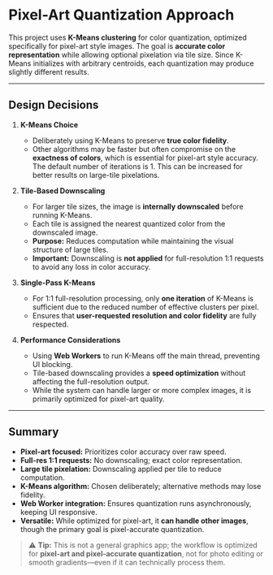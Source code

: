 # Pixel-Art Quantization Approach

This project uses **K-Means clustering** for color quantization, optimized specifically for pixel-art style images. The goal is **accurate color representation** while allowing optional pixelation via tile size.
Since K-Means initializes with arbitrary centroids, each quantization may produce slightly different results.

---

## Design Decisions

1. **K-Means Choice**
   - Deliberately using K-Means to preserve **true color fidelity**.
   - Other algorithms may be faster but often compromise on the **exactness of colors**, which is essential for pixel-art style accuracy.
   The default number of iterations is 1. This can be increased for better results on large-tile pixelations.

2. **Tile-Based Downscaling**
   - For larger tile sizes, the image is **internally downscaled** before running K-Means.
   - Each tile is assigned the nearest quantized color from the downscaled image.
   - **Purpose:** Reduces computation while maintaining the visual structure of large tiles.
   - **Important:** Downscaling is **not applied** for full-resolution 1:1 requests to avoid any loss in color accuracy.

3. **Single-Pass K-Means**
   - For 1:1 full-resolution processing, only **one iteration** of K-Means is sufficient due to the reduced number of effective clusters per pixel.
   - Ensures that **user-requested resolution and color fidelity** are fully respected.

4. **Performance Considerations**
   - Using **Web Workers** to run K-Means off the main thread, preventing UI blocking.
   - Tile-based downscaling provides a **speed optimization** without affecting the full-resolution output.
   - While the system can handle larger or more complex images, it is primarily optimized for pixel-art quality.

---

## Summary

- **Pixel-art focused:** Prioritizes color accuracy over raw speed.
- **Full-res 1:1 requests:** No downscaling; exact color representation.
- **Large tile pixelation:** Downscaling applied per tile to reduce computation.
- **K-Means algorithm:** Chosen deliberately; alternative methods may lose fidelity.
- **Web Worker integration:** Ensures quantization runs asynchronously, keeping UI responsive.
- **Versatile:** While optimized for pixel-art, it **can handle other images**, though the primary goal is pixel-accurate quantization.

> ⚠️ **Tip:** This is not a general graphics app; the workflow is optimized for **pixel-art and pixel-accurate quantization**, not for photo editing or smooth gradients—even if it can technically process them.
